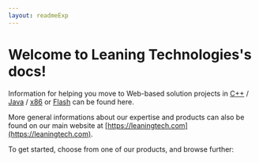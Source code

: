 ```yaml
---
layout: readmeExp
---
```


# Welcome to Leaning Technologies's docs!

Information for helping you move to Web-based solution projects in [C++](/cheerp/) / [Java](/cheerpj/) / [x86](/cheerpx/) or [Flash](/cheerpx-for-flash/) can be found here.

More general informations about our expertise and products can also be found on our main website at [https://leaningtech.com](https://leaningtech.com).


To get started, choose from one of our products, and browse further:
